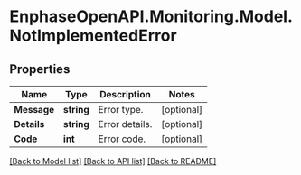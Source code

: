 # EnphaseOpenAPI.Monitoring.Model.NotImplementedError

## Properties

Name | Type | Description | Notes
------------ | ------------- | ------------- | -------------
**Message** | **string** | Error type. | [optional] 
**Details** | **string** | Error details. | [optional] 
**Code** | **int** | Error code. | [optional] 

[[Back to Model list]](../README.md#documentation-for-models) [[Back to API list]](../README.md#documentation-for-api-endpoints) [[Back to README]](../README.md)

